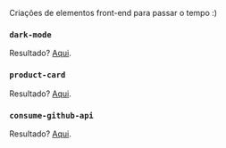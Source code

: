 Criações de elementos front-end para passar o tempo :)

### `dark-mode`
Resultado? [Aqui](https://aunioribeiro.com.br/dark-mode/index.php).

### `product-card`
Resultado? [Aqui](https://aunioribeiro.com.br/product-card/index.php).

### `consume-github-api`
Resultado? [Aqui](https://aunioribeiro.com.br/consume-github-api/index.php).